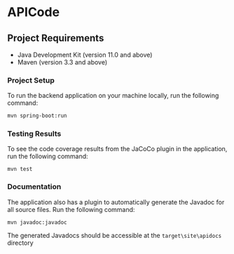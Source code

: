 # APICode

## Project Requirements

- Java Development Kit (version 11.0 and above)
- Maven (version 3.3 and above)

### Project Setup

To run the backend application on your machine locally, run the following command:

```bash
mvn spring-boot:run
```

### Testing Results

To see the code coverage results from the JaCoCo plugin in the application, run the following command:

```
mvn test
```

### Documentation

The application also has a plugin to automatically generate the Javadoc for all source files. Run the following command:

```
mvn javadoc:javadoc
```

The generated Javadocs should be accessible at the `target\site\apidocs` directory
